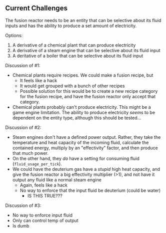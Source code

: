 ## Current Challenges

The fusion reactor needs to be an entity that can be selective about its fluid
inputs and has the ability to produce a set amount of electricity. 

Options:

1. A derivative of a chemical plant that can produce electricity
2. A derivative of a steam engine that can be selective about its fluid input
3. A deritative of a boiler that can be selective about its fluid input

Discussion of #1:

- Chemical plants require recipes. We could make a fusion recipe, but
    - It feels like a hack
    - It would get grouped with a bunch of other recipes
    - Possible solution for this would be to create a new recipe category for
      the fusion recipe, and have the fusion reactor only accept that category.
- Chemical plants probably can't produce electricity. This might be a game 
  engine limitation. The ability to produce electricity _seems_ to be dependent
  on the entity type, although this should be tested...

Discussion of #2:

- Steam engines don't have a defined power output. Rather, they take the
  temperature and heat capacity of the incoming fluid, calculate the contained
  energy, multiply by an "effectivity" factor, and then produce that much power. 
- On the other hand, they _do_ have a setting for consuming fluid
  (`fluid_usage_per_tick`).
- We could have the deuterium gas have a _stupid_ high heat capacity, and give
  the fusion reactor a big effectivity multiplier (>1), and not have it output
  any fluid like a normal steam engine
    - Again, feels like a hack
    - No way to enforce that the input fluid be deuterium (could be water)
        - IS THIS TRUE???


Discussion of #3:

- No way to enforce input fluid
- Only can control temp of output
- Is dumb


